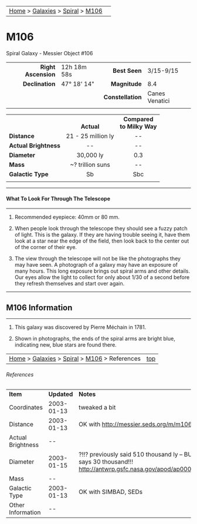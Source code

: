<script src="/js/whatsup.js"></script>
<script type="text/javascript">
	var objectName ="M106"
	var objectDesc ="Spiral Galaxy"
	var objectImage="other"
</script>

|    |    |
|:---|---:|
|[Home](/notes/#object-notes) > [Galaxies](/notes/#galaxies) > [Spiral](../!spiral-galaxy-info) > [M106](#m106)| <div id=whatsup></div> |

# M106
Spiral Galaxy - Messier Object #106

|   |   |   |   |
|--:|:--|--:|:--|
|**Right Ascension**|12h 18m 58s|**Best Seen**|3/15-9/15|
|**Declination**|47&deg; 18' 14"	|**Magnitude**|8.4|
|   |   |**Constellation**|Canes Venatici|
|   |   |   |   |

|  |  |  |
|---|:--:|:--:|
|  |<br/>**Actual**|**Compared<br/>to Milky Way**|
|**Distance**|21 - 25 million ly|--|
|**Actual Brightness**|--|--|
|**Diameter**|30,000 ly|0.3|
|**Mass**|~? trillion suns|--|
|**Galactic Type**|Sb|Sbc|
|  |  |  |

---
#### What To Look For Through The Telescope
---

1.	Recommended eyepiece: 40mm or 80 mm.

2.	When people look through the telescope they should see a fuzzy patch of light.  This is the galaxy.  If they are having trouble seeing it, have them look at a star near the edge of the field, then look back to the center out of the corner of their eye.
   
3.	The view through the telescope will not be like the photographs they may have seen.  A photograph of a galaxy may have an exposure of many hours.  This long exposure brings out spiral arms and other details.  Our eyes allow the light to collect for only about 1/30 of a second before they refresh themselves and start over again.

---
## M106 Information
---

1.	This galaxy was discovered by Pierre Méchain in 1781.

2.	Shown in photographs, the ends of the spiral arms are bright blue, indicating new, blue stars are found there.

|    |    |
|:---|---:|
|[Home](/notes/#object-notes) > [Galaxies](/notes/#galaxies) > [Spiral](../!spiral-galaxy-info) > [M106](#m106) > References|[top](#m106)|

###### References
|   |   |   |
|---|---|---|
|**Item**|**Updated**|**Notes**|
|Coordinates|2003-01-13|tweaked a bit|
|Distance|2003-01-13|OK with <http://messier.seds.org/m/m106.html>|
|Actual Brightness|--|  |
|Diameter|2003-01-15| ?!!?  previously said 510 thousand ly – BUT APOD says 30 thousand!!!  <http://antwrp.gsfc.nasa.gov/apod/ap000215.html>|
|Mass|--|  |
|Galactic Type|2003-01-13|OK with SIMBAD, SEDs|
|Other Information|--|  |
	